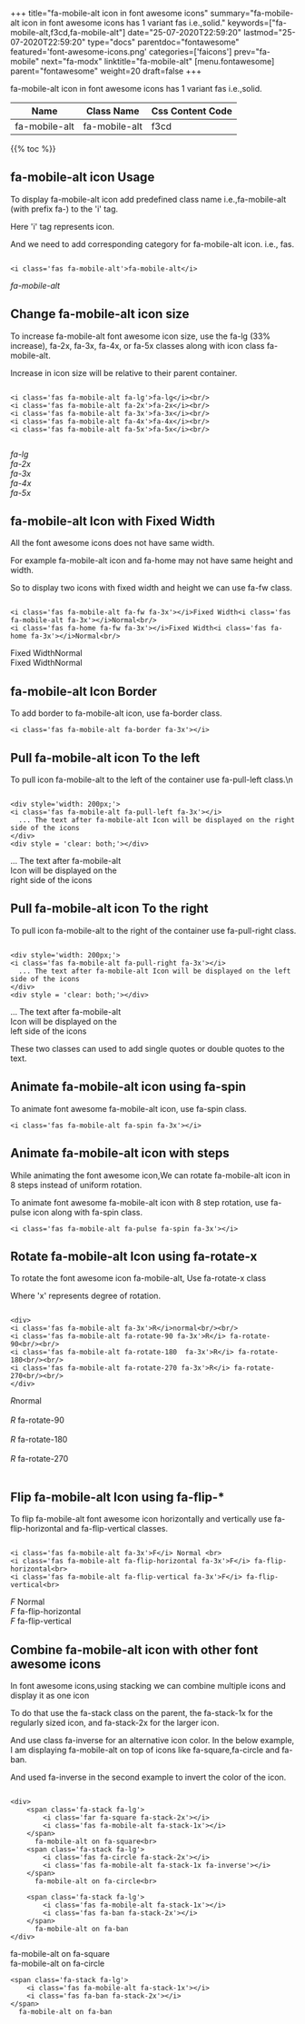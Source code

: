 +++
title="fa-mobile-alt icon in font awesome icons"
summary="fa-mobile-alt icon in font awesome icons has 1 variant fas i.e.,solid."
keywords=["fa-mobile-alt,f3cd,fa-mobile-alt"]
date="25-07-2020T22:59:20"
lastmod="25-07-2020T22:59:20"
type="docs"
parentdoc="fontawesome"
featured='font-awesome-icons.png'
categories=['faicons']
prev="fa-mobile"
next="fa-modx"
linktitle="fa-mobile-alt"
[menu.fontawesome]
parent="fontawesome"
weight=20
draft=false
+++


fa-mobile-alt icon in font awesome icons has 1 variant fas i.e.,solid.

<div class='table-responsive'><table class='table'><thead><tr><th>Name</th><th>Class Name</th><th>Css Content Code</th></tr></thead><tbody><tr><td>fa-mobile-alt</td><td>fa-mobile-alt</td><td>f3cd</td></tr></tbody></table></div>


{{% toc %}}


## fa-mobile-alt icon Usage

To display fa-mobile-alt icon add predefined class name i.e.,fa-mobile-alt (with prefix fa-) to the 'i' tag.

Here 'i' tag represents icon.

And we need to add corresponding category for fa-mobile-alt icon. i.e., fas.


```

<i class='fas fa-mobile-alt'>fa-mobile-alt</i>
```

<i class='fas fa-mobile-alt'>fa-mobile-alt</i>




## Change fa-mobile-alt icon size
To increase fa-mobile-alt font awesome icon size, use the fa-lg (33% increase), fa-2x, fa-3x, fa-4x, or fa-5x classes along with icon class fa-mobile-alt.

Increase in icon size will be relative to their parent container. 

```

<i class='fas fa-mobile-alt fa-lg'>fa-lg</i><br/>
<i class='fas fa-mobile-alt fa-2x'>fa-2x</i><br/>
<i class='fas fa-mobile-alt fa-3x'>fa-3x</i><br/>
<i class='fas fa-mobile-alt fa-4x'>fa-4x</i><br/>
<i class='fas fa-mobile-alt fa-5x'>fa-5x</i><br/>
            
```

<i class='fas fa-mobile-alt fa-lg'>fa-lg</i><br/>
<i class='fas fa-mobile-alt fa-2x'>fa-2x</i><br/>
<i class='fas fa-mobile-alt fa-3x'>fa-3x</i><br/>
<i class='fas fa-mobile-alt fa-4x'>fa-4x</i><br/>
<i class='fas fa-mobile-alt fa-5x'>fa-5x</i><br/>
            



## fa-mobile-alt Icon with Fixed Width 

All the font awesome icons does not have same width.

For example fa-mobile-alt icon and fa-home may not have same height and width.

So to display two icons with fixed width and height we can use fa-fw class.


```

<i class='fas fa-mobile-alt fa-fw fa-3x'></i>Fixed Width<i class='fas fa-mobile-alt fa-3x'></i>Normal<br/>
<i class='fas fa-home fa-fw fa-3x'></i>Fixed Width<i class='fas fa-home fa-3x'></i>Normal<br/>
```

<i class='fas fa-mobile-alt fa-fw fa-3x'></i>Fixed Width<i class='fas fa-mobile-alt fa-3x'></i>Normal<br/>
<i class='fas fa-home fa-fw fa-3x'></i>Fixed Width<i class='fas fa-home fa-3x'></i>Normal<br/>



## fa-mobile-alt Icon Border 

To add border to fa-mobile-alt icon, use fa-border class.


```
<i class='fas fa-mobile-alt fa-border fa-3x'></i>

```
<i class='fas fa-mobile-alt fa-border fa-3x'></i>





## Pull fa-mobile-alt icon To the left

To pull icon fa-mobile-alt to the left of the container use fa-pull-left class.\n

```

<div style='width: 200px;'>
<i class='fas fa-mobile-alt fa-pull-left fa-3x'></i>
  ... The text after fa-mobile-alt Icon will be displayed on the right side of the icons
</div>
<div style = 'clear: both;'></div>
```

<div style='width: 200px;'>
<i class='fas fa-mobile-alt fa-pull-left fa-3x'></i>
  ... The text after fa-mobile-alt Icon will be displayed on the right side of the icons
</div>
<div style = 'clear: both;'></div>




## Pull fa-mobile-alt icon To the right
To pull icon fa-mobile-alt to the right of the container use fa-pull-right class.

```

<div style='width: 200px;'>
<i class='fas fa-mobile-alt fa-pull-right fa-3x'></i>
  ... The text after fa-mobile-alt Icon will be displayed on the left side of the icons
</div>
<div style = 'clear: both;'></div>
```

<div style='width: 200px;'>
<i class='fas fa-mobile-alt fa-pull-right fa-3x'></i>
  ... The text after fa-mobile-alt Icon will be displayed on the left side of the icons
</div>
<div style = 'clear: both;'></div>

These two classes can used to add single quotes or double quotes to the text.


## Animate fa-mobile-alt icon using fa-spin
To animate font awesome fa-mobile-alt icon, use fa-spin class.

```
<i class='fas fa-mobile-alt fa-spin fa-3x'></i>
```
<i class='fas fa-mobile-alt fa-spin fa-3x'></i>




## Animate fa-mobile-alt icon with steps
While animating the font awesome icon,We can rotate fa-mobile-alt icon in 8 steps instead of uniform rotation.

To animate font awesome fa-mobile-alt icon with 8 step rotation, use fa-pulse icon along with fa-spin class.


```
<i class='fas fa-mobile-alt fa-pulse fa-spin fa-3x'></i>

```
<i class='fas fa-mobile-alt fa-pulse fa-spin fa-3x'></i>





## Rotate fa-mobile-alt Icon using fa-rotate-x
To rotate the font awesome icon fa-mobile-alt, Use fa-rotate-x class

Where 'x' represents degree of rotation.


```

<div>
<i class='fas fa-mobile-alt fa-3x'>R</i>normal<br/><br/>
<i class='fas fa-mobile-alt fa-rotate-90 fa-3x'>R</i> fa-rotate-90<br/><br/> 
<i class='fas fa-mobile-alt fa-rotate-180  fa-3x'>R</i> fa-rotate-180<br/><br/> 
<i class='fas fa-mobile-alt fa-rotate-270 fa-3x'>R</i> fa-rotate-270<br/><br/>
</div>
```

<div>
<i class='fas fa-mobile-alt fa-3x'>R</i>normal<br/><br/>
<i class='fas fa-mobile-alt fa-rotate-90 fa-3x'>R</i> fa-rotate-90<br/><br/> 
<i class='fas fa-mobile-alt fa-rotate-180  fa-3x'>R</i> fa-rotate-180<br/><br/> 
<i class='fas fa-mobile-alt fa-rotate-270 fa-3x'>R</i> fa-rotate-270<br/><br/>
</div>




## Flip fa-mobile-alt Icon using fa-flip-*
To flip fa-mobile-alt font awesome icon horizontally and vertically use fa-flip-horizontal and fa-flip-vertical classes. 

```

<i class='fas fa-mobile-alt fa-3x'>F</i> Normal <br>
<i class='fas fa-mobile-alt fa-flip-horizontal fa-3x'>F</i> fa-flip-horizontal<br>
<i class='fas fa-mobile-alt fa-flip-vertical fa-3x'>F</i> fa-flip-vertical<br>
```

<i class='fas fa-mobile-alt fa-3x'>F</i> Normal <br>
<i class='fas fa-mobile-alt fa-flip-horizontal fa-3x'>F</i> fa-flip-horizontal<br>
<i class='fas fa-mobile-alt fa-flip-vertical fa-3x'>F</i> fa-flip-vertical<br>




## Combine fa-mobile-alt icon with other font awesome icons
In font awesome icons,using stacking we can combine multiple icons and display it as one icon 

To do that use the fa-stack class on the parent, the fa-stack-1x for the regularly sized icon, and fa-stack-2x for the larger icon.

And use class fa-inverse for an alternative icon color. 
In the below example, I am displaying fa-mobile-alt on top of icons like fa-square,fa-circle and fa-ban.

And used fa-inverse in the second example to invert the color of the icon.

```

<div>
    <span class='fa-stack fa-lg'>
        <i class='far fa-square fa-stack-2x'></i>
        <i class='fas fa-mobile-alt fa-stack-1x'></i>
    </span>
      fa-mobile-alt on fa-square<br>
    <span class='fa-stack fa-lg'>
        <i class='fas fa-circle fa-stack-2x'></i>
        <i class='fas fa-mobile-alt fa-stack-1x fa-inverse'></i>
    </span>
      fa-mobile-alt on fa-circle<br>

    <span class='fa-stack fa-lg'>
        <i class='fas fa-mobile-alt fa-stack-1x'></i>
        <i class='fas fa-ban fa-stack-2x'></i>
    </span>
      fa-mobile-alt on fa-ban
</div>
```

<div>
    <span class='fa-stack fa-lg'>
        <i class='far fa-square fa-stack-2x'></i>
        <i class='fas fa-mobile-alt fa-stack-1x'></i>
    </span>
      fa-mobile-alt on fa-square<br>
    <span class='fa-stack fa-lg'>
        <i class='fas fa-circle fa-stack-2x'></i>
        <i class='fas fa-mobile-alt fa-stack-1x fa-inverse'></i>
    </span>
      fa-mobile-alt on fa-circle<br>

    <span class='fa-stack fa-lg'>
        <i class='fas fa-mobile-alt fa-stack-1x'></i>
        <i class='fas fa-ban fa-stack-2x'></i>
    </span>
      fa-mobile-alt on fa-ban
</div>






